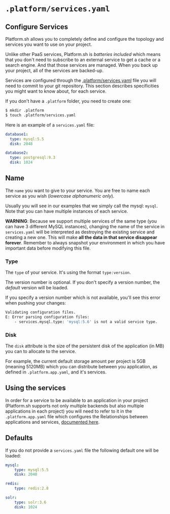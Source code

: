 # `.platform/services.yaml`

## Configure Services

Platform.sh allows you to completely define and configure the topology
and services you want to use on your project.

Unlike other PaaS services, Platform.sh is *batteries included* which means
that you don't need to subscribe to an external service to get a cache or
a search engine. And that those services are managed. When you back up your
project, all of the services are backed-up.

Services are configured through the [.platform/services.yaml](reference/services-yaml.md)
file you will need to commit to your git repository. This section describes
specificities you might want to know about, for each service.

If you don't have a `.platform` folder, you need to create one:

```bash
$ mkdir .platform
$ touch .platform/services.yaml
```

Here is an example of a `services.yaml` file:

```yaml
database1:
  type: mysql:5.5
  disk: 2048

database2:
  type: postgresql:9.3
  disk: 1024
```

## Name

The `name` you want to give to your service. You are free to name each service as you wish
(*lowercase alphanumeric only*). 

Usually you will see in our examples that we simply call the mysql: `mysql`. Note that you can have multiple instances of each service.

**WARNING**: Because we support multiple services of the same type (you can have 3 different MySQL instances), changing the name of the service in ``services.yaml`` will be interpreted as destroying the existing service and creating a new one. This will make **all the data in that service disappear forever**. Remember to always snapshot your environment in which you have important data before modifying this file.

### Type

The `type` of your service. It's using the format ``type:version``. 

The version number is optional. If you don't specify a version number, the *default* version will be loaded.

If you specify a version number which is not available, you'll see this error when pushing your changes:

```bash
Validating configuration files.
E: Error parsing configuration files:
    - services.mysql.type: 'mysql:5.6' is not a valid service type.
```

### Disk

The `disk` attribute is the size of the persistent disk of the application (in MB) you can to allocate to the service. 

For example, the current default storage amount per project is 5GB (meaning 5120MB) which you can distribute between you application, as defined in ``.platform.app.yaml``, and it's services.

## Using the services

In order for a service to be available to an application in your project (Platform.sh supports not only multiple backends but also multiple applications in each project) you will need to refer to it in the `.platform.app.yaml` file which configures the Relationships between applications and services, [documented here](/user_guide/reference/platform-app-yaml.html).

## Defaults

If you do not provide a `services.yaml` file the following default one will be loaded:

```yaml
mysql:
    type: mysql:5.5
    disk: 2048

redis:
    type: redis:2.8

solr:
    type: solr:3.6
    disk: 1024
```
